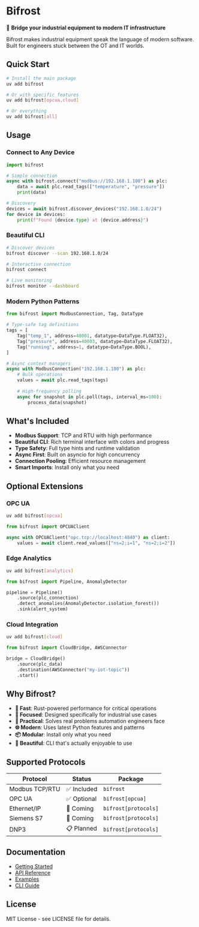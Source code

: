 # Bifrost

🌉 **Bridge your industrial equipment to modern IT infrastructure**

Bifrost makes industrial equipment speak the language of modern software. Built for engineers stuck between the OT and IT worlds.

## Quick Start

```bash
# Install the main package
uv add bifrost

# Or with specific features
uv add bifrost[opcua,cloud]

# Or everything
uv add bifrost[all]
```

## Usage

### Connect to Any Device

```python
import bifrost

# Simple connection
async with bifrost.connect("modbus://192.168.1.100") as plc:
    data = await plc.read_tags(["temperature", "pressure"])
    print(data)

# Discovery
devices = await bifrost.discover_devices("192.168.1.0/24")
for device in devices:
    print(f"Found {device.type} at {device.address}")
```

### Beautiful CLI

```bash
# Discover devices
bifrost discover --scan 192.168.1.0/24

# Interactive connection
bifrost connect

# Live monitoring  
bifrost monitor --dashboard
```

### Modern Python Patterns

```python
from bifrost import ModbusConnection, Tag, DataType

# Type-safe tag definitions
tags = [
    Tag("temp_1", address=40001, datatype=DataType.FLOAT32),
    Tag("pressure", address=40003, datatype=DataType.FLOAT32),
    Tag("running", address=1, datatype=DataType.BOOL),
]

# Async context managers
async with ModbusConnection("192.168.1.100") as plc:
    # Bulk operations
    values = await plc.read_tags(tags)
    
    # High-frequency polling
    async for snapshot in plc.poll(tags, interval_ms=100):
        process_data(snapshot)
```

## What's Included

- **Modbus Support**: TCP and RTU with high performance
- **Beautiful CLI**: Rich terminal interface with colors and progress
- **Type Safety**: Full type hints and runtime validation
- **Async First**: Built on asyncio for high concurrency
- **Connection Pooling**: Efficient resource management
- **Smart Imports**: Install only what you need

## Optional Extensions

### OPC UA

```bash
uv add bifrost[opcua]
```

```python
from bifrost import OPCUAClient

async with OPCUAClient("opc.tcp://localhost:4840") as client:
    values = await client.read_values(["ns=2;i=1", "ns=2;i=2"])
```

### Edge Analytics

```bash
uv add bifrost[analytics]
```

```python
from bifrost import Pipeline, AnomalyDetector

pipeline = Pipeline()
    .source(plc_connection)
    .detect_anomalies(AnomalyDetector.isolation_forest())
    .sink(alert_system)
```

### Cloud Integration

```bash
uv add bifrost[cloud]
```

```python
from bifrost import CloudBridge, AWSConnector

bridge = CloudBridge()
    .source(plc_data)
    .destination(AWSConnector("my-iot-topic"))
    .start()
```

## Why Bifrost?

- **🚀 Fast**: Rust-powered performance for critical operations
- **🎯 Focused**: Designed specifically for industrial use cases
- **🔧 Practical**: Solves real problems automation engineers face
- **🌐 Modern**: Uses latest Python features and patterns
- **📦 Modular**: Install only what you need
- **🎨 Beautiful**: CLI that's actually enjoyable to use

## Supported Protocols

| Protocol | Status | Package |
|----------|--------|---------|
| Modbus TCP/RTU | ✅ Included | `bifrost` |
| OPC UA | ✅ Optional | `bifrost[opcua]` |
| Ethernet/IP | 🚧 Coming | `bifrost[protocols]` |
| Siemens S7 | 🚧 Coming | `bifrost[protocols]` |
| DNP3 | 📋 Planned | `bifrost[protocols]` |

## Documentation

- [Getting Started](https://bifrost.readthedocs.io/getting-started/)
- [API Reference](https://bifrost.readthedocs.io/api/)
- [Examples](https://bifrost.readthedocs.io/examples/)
- [CLI Guide](https://bifrost.readthedocs.io/cli/)

## License

MIT License - see LICENSE file for details.
